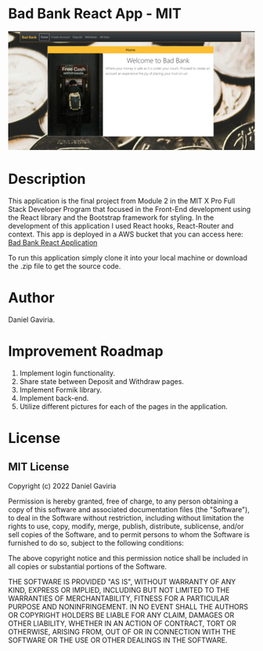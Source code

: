 # Bad Bank React App - MIT

<img src="./public/img/badbank-screeshot.png">

# Description

This application is the final project from Module 2 in the MIT X Pro Full Stack Developer Program that focused in the Front-End development using the React library and the Bootstrap framework for styling. In the development of this application I used React hooks, React-Router and context. This app is deployed in a AWS bucket that you can access here: <a href="https://daniel-gaviriabankingapplication.s3.amazonaws.com">Bad Bank React Application</a>

To run this application simply clone it into your local machine or download the .zip file to get the source code.

# Author

Daniel Gaviria.

# Improvement Roadmap

1. Implement login functionality.
2. Share state between Deposit and Withdraw pages.
3. Implement Formik library.
3. Implement back-end.
4. Utilize different pictures for each of the pages in the application.

# License

## MIT License

Copyright (c) 2022 Daniel Gaviria

Permission is hereby granted, free of charge, to any person obtaining a copy
of this software and associated documentation files (the "Software"), to deal
in the Software without restriction, including without limitation the rights
to use, copy, modify, merge, publish, distribute, sublicense, and/or sell
copies of the Software, and to permit persons to whom the Software is
furnished to do so, subject to the following conditions:

The above copyright notice and this permission notice shall be included in all
copies or substantial portions of the Software.

THE SOFTWARE IS PROVIDED "AS IS", WITHOUT WARRANTY OF ANY KIND, EXPRESS OR
IMPLIED, INCLUDING BUT NOT LIMITED TO THE WARRANTIES OF MERCHANTABILITY,
FITNESS FOR A PARTICULAR PURPOSE AND NONINFRINGEMENT. IN NO EVENT SHALL THE
AUTHORS OR COPYRIGHT HOLDERS BE LIABLE FOR ANY CLAIM, DAMAGES OR OTHER
LIABILITY, WHETHER IN AN ACTION OF CONTRACT, TORT OR OTHERWISE, ARISING FROM,
OUT OF OR IN CONNECTION WITH THE SOFTWARE OR THE USE OR OTHER DEALINGS IN THE
SOFTWARE.

